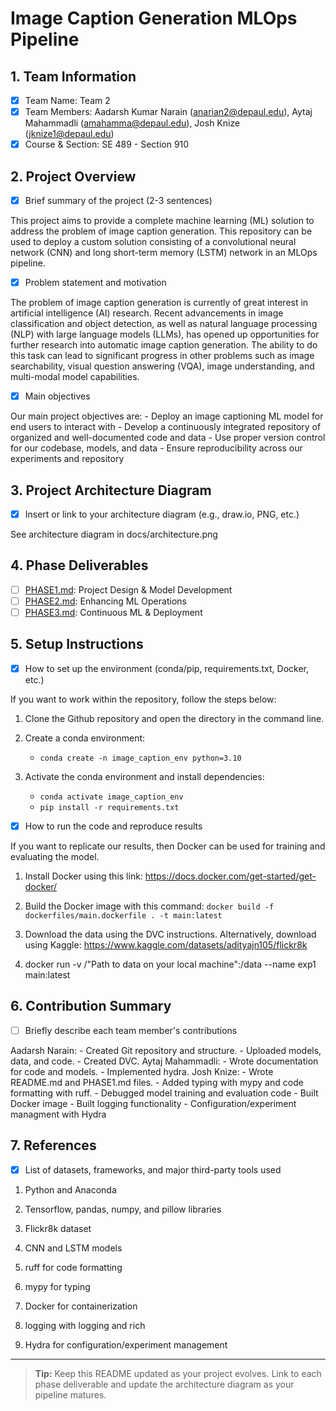 # Image Caption Generation MLOps Pipeline

## 1. Team Information
- [x] Team Name: Team 2
- [x] Team Members: Aadarsh Kumar Narain (anarian2@depaul.edu), Aytaj Mahammadli (amahamma@depaul.edu), Josh Knize (jknize1@depaul.edu)
- [x] Course & Section: SE 489 - Section 910

## 2. Project Overview
- [x] Brief summary of the project (2-3 sentences)

This project aims to provide a complete machine learning (ML) solution to address the problem of image caption generation. This repository can be used to deploy a custom solution consisting of a convolutional neural network (CNN) and long short-term memory (LSTM) network in an MLOps pipeline.

- [x] Problem statement and motivation

The problem of image caption generation is currently of great interest in artificial intelligence (AI) research. Recent advancements in image classification and object detection, as well as natural language processing (NLP) with large language models (LLMs), has opened up opportunities for further research into automatic image caption generation. The ability to do this task can lead to significant progress in other problems such as image searchability, visual question answering (VQA), image understanding, and multi-modal model capabilities. 

- [x] Main objectives

Our main project objectives are:
    - Deploy an image captioning ML model for end users to interact with
    - Develop a continuously integrated repository of organized and well-documented code and data
    - Use proper version control for our codebase, models, and data
    - Ensure reproducibility across our experiments and repository

## 3. Project Architecture Diagram
- [x] Insert or link to your architecture diagram (e.g., draw.io, PNG, etc.)

See architecture diagram in docs/architecture.png

## 4. Phase Deliverables
- [ ] [PHASE1.md](./PHASE1.md): Project Design & Model Development
- [ ] [PHASE2.md](./PHASE2.md): Enhancing ML Operations
- [ ] [PHASE3.md](./PHASE3.md): Continuous ML & Deployment

## 5. Setup Instructions
- [x] How to set up the environment (conda/pip, requirements.txt, Docker, etc.)

If you want to work within the repository, follow the steps below:

1. Clone the Github repository and open the directory in the command line.

2. Create a conda environment: 
    - `conda create -n image_caption_env python=3.10`
3. Activate the conda environment and install dependencies: 
    - `conda activate image_caption_env`
    - `pip install -r requirements.txt`

- [x] How to run the code and reproduce results

If you want to replicate our results, then Docker can be used for training and evaluating the model. 

1. Install Docker using this link: https://docs.docker.com/get-started/get-docker/

2. Build the Docker image with this command: `docker build -f dockerfiles/main.dockerfile . -t main:latest`

3. Download the data using the DVC instructions. Alternatively, download using Kaggle: https://www.kaggle.com/datasets/adityajn105/flickr8k

4. docker run -v /"Path to data on your local machine":/data --name exp1 main:latest

## 6. Contribution Summary
- [ ] Briefly describe each team member's contributions

Aadarsh Narain: 
    - Created Git repository and structure. 
    - Uploaded models, data, and code. 
    - Created DVC. 
Aytaj Mahammadli: 
    - Wrote documentation for code and models. 
    - Implemented hydra. 
Josh Knize: 
    - Wrote README.md and PHASE1.md files. 
    - Added typing with mypy and code formatting with ruff. 
    - Debugged model training and evaluation code
    - Built Docker image
    - Built logging functionality
    - Configuration/experiment managment with Hydra

## 7. References
- [x] List of datasets, frameworks, and major third-party tools used

1. Python and Anaconda

2. Tensorflow, pandas, numpy, and pillow libraries

3. Flickr8k dataset

4. CNN and LSTM models

5. ruff for code formatting

6. mypy for typing

7. Docker for containerization

8. logging with logging and rich

9. Hydra for configuration/experiment management

---

> **Tip:** Keep this README updated as your project evolves. Link to each phase deliverable and update the architecture diagram as your pipeline matures.